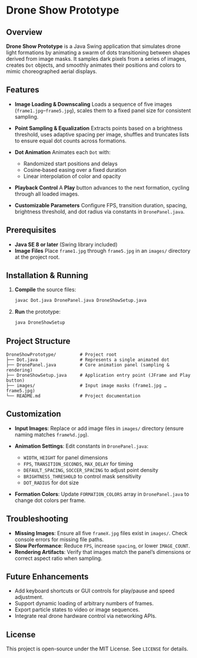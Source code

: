 # Drone Show Prototype

## Overview

**Drone Show Prototype** is a Java Swing application that simulates drone light formations by animating a swarm of dots transitioning between shapes derived from image masks. It samples dark pixels from a series of images, creates `Dot` objects, and smoothly animates their positions and colors to mimic choreographed aerial displays.

## Features

* **Image Loading & Downscaling**
  Loads a sequence of five images (`frame1.jpg`–`frame5.jpg`), scales them to a fixed panel size for consistent sampling.
* **Point Sampling & Equalization**
  Extracts points based on a brightness threshold, uses adaptive spacing per image, shuffles and truncates lists to ensure equal dot counts across formations.
* **Dot Animation**
  Animates each `Dot` with:

  * Randomized start positions and delays
  * Cosine‐based easing over a fixed duration
  * Linear interpolation of color and opacity
* **Playback Control**
  A **Play** button advances to the next formation, cycling through all loaded images.
* **Customizable Parameters**
  Configure FPS, transition duration, spacing, brightness threshold, and dot radius via constants in `DronePanel.java`.

## Prerequisites

* **Java SE 8 or later** (Swing library included)
* **Image Files** Place `frame1.jpg` through `frame5.jpg` in an `images/` directory at the project root.

## Installation & Running

1. **Compile** the source files:

   ```bash
   javac Dot.java DronePanel.java DroneShowSetup.java
   ```

2. **Run** the prototype:

   ```bash
   java DroneShowSetup
   ```

## Project Structure

```text
DroneShowPrototype/         # Project root
├── Dot.java                # Represents a single animated dot
├── DronePanel.java         # Core animation panel (sampling & rendering)
├── DroneShowSetup.java     # Application entry point (JFrame and Play button)
├── images/                 # Input image masks (frame1.jpg … frame5.jpg)
└── README.md               # Project documentation
```

## Customization

* **Input Images**: Replace or add image files in `images/` directory (ensure naming matches `frame%d.jpg`).
* **Animation Settings**: Edit constants in `DronePanel.java`:

  * `WIDTH`, `HEIGHT` for panel dimensions
  * `FPS`, `TRANSITION_SECONDS`, `MAX_DELAY` for timing
  * `DEFAULT_SPACING`, `SOCCER_SPACING` to adjust point density
  * `BRIGHTNESS_THRESHOLD` to control mask sensitivity
  * `DOT_RADIUS` for dot size
* **Formation Colors**: Update `FORMATION_COLORS` array in `DronePanel.java` to change dot colors per frame.

## Troubleshooting

* **Missing Images**: Ensure all five `frameX.jpg` files exist in `images/`. Check console errors for missing file paths.
* **Slow Performance**: Reduce `FPS`, increase `spacing`, or lower `IMAGE_COUNT`.
* **Rendering Artifacts**: Verify that images match the panel’s dimensions or correct aspect ratio when sampling.

## Future Enhancements

* Add keyboard shortcuts or GUI controls for play/pause and speed adjustment.
* Support dynamic loading of arbitrary numbers of frames.
* Export particle states to video or image sequences.
* Integrate real drone hardware control via networking APIs.

## License

This project is open-source under the MIT License. See `LICENSE` for details.
